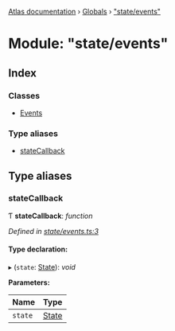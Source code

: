 [Atlas documentation](../README.md) › [Globals](../globals.md) › ["state/events"](_state_events_.md)

# Module: "state/events"

## Index

### Classes

* [Events](../classes/_state_events_.events.md)

### Type aliases

* [stateCallback](_state_events_.md#statecallback)

## Type aliases

###  stateCallback

Ƭ **stateCallback**: *function*

*Defined in [state/events.ts:3](https://github.com/chronark/atlas/blob/a253197/src/state/events.ts#L3)*

#### Type declaration:

▸ (`state`: [State](_state_store_.md#state)): *void*

**Parameters:**

Name | Type |
------ | ------ |
`state` | [State](_state_store_.md#state) |
